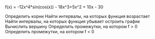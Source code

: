f(x) = -12x^4*sin(cos(x)) - 18x^3+5x^2 + 10x - 30

Определить корни
Найти интервалы, на которых функция возрастает
Найти интервалы, на которых функция убывает
остроить график
Вычислить вершину
Определить промежутки, на котором f > 0
Определить промежутки, на котором f < 0
